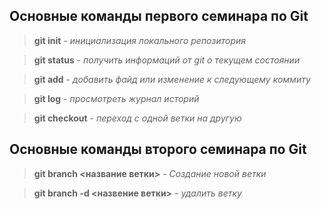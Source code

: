 ## Основные команды первого семинара по Git

> **git init** - *инициализация локального репозитория*

> **git status** - *получить информаций от git о текущем состоянии*

> **git add** - *добавить файд или изменение к следующему коммиту*

> **git log** - *просмотреть журнал историй*

> **git checkout** - *переход с одной ветки на другую*

## Основные команды второго семинара по Git

>**git branch <название ветки>** - *Создание новой ветки*

> **git branch -d <назвение ветки>** - *удалить ветку*
